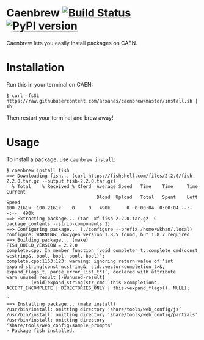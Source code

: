 # Caenbrew [![Build Status](https://travis-ci.org/arxanas/caenbrew.svg?branch=master)](https://travis-ci.org/arxanas/caenbrew) [![PyPI version](https://img.shields.io/pypi/v/caenbrew.svg)](https://pypi.python.org/pypi/caenbrew)

Caenbrew lets you easily install packages on CAEN.

# Installation

Run this in your terminal on CAEN:

```
$ curl -fsSL https://raw.githubusercontent.com/arxanas/caenbrew/master/install.sh | sh
```

Then restart your terminal and brew away!

# Usage

To install a package, use `caenbrew install`:

```
$ caenbrew install fish
==> Downloading fish... (curl https://fishshell.com/files/2.2.0/fish-2.2.0.tar.gz --output fish-2.2.0.tar.gz)
  % Total    % Received % Xferd  Average Speed   Time    Time     Time  Current
                                 Dload  Upload   Total   Spent    Left  Speed
100 2161k  100 2161k    0     0   490k      0  0:00:04  0:00:04 --:--:--  490k
==> Extracting package... (tar -xf fish-2.2.0.tar.gz -C package_contents --strip-components 1)
==> Configuring package... (./configure --prefix /home/wkhan/.local)
configure: WARNING: doxygen version 1.8.5 found, but 1.8.7 required
==> Building package... (make)
FISH_BUILD_VERSION = 2.2.0
complete.cpp: In member function ‘void completer_t::complete_cmd(const wcstring&, bool, bool, bool, bool)’:
complete.cpp:1153:123: warning: ignoring return value of ‘int expand_string(const wcstring&, std::vector<completion_t>&, expand_flags_t, parse_error_list_t*)’, declared with attribute warn_unused_result [-Wunused-result]
         (void)expand_string(str_cmd, this->completions, ACCEPT_INCOMPLETE | DIRECTORIES_ONLY | this->expand_flags(), NULL);
                                                                                                                           ^
==> Installing package... (make install)
/usr/bin/install: omitting directory ‘share/tools/web_config/js’
/usr/bin/install: omitting directory ‘share/tools/web_config/partials’
/usr/bin/install: omitting directory ‘share/tools/web_config/sample_prompts’
✓ Package fish installed.
```
